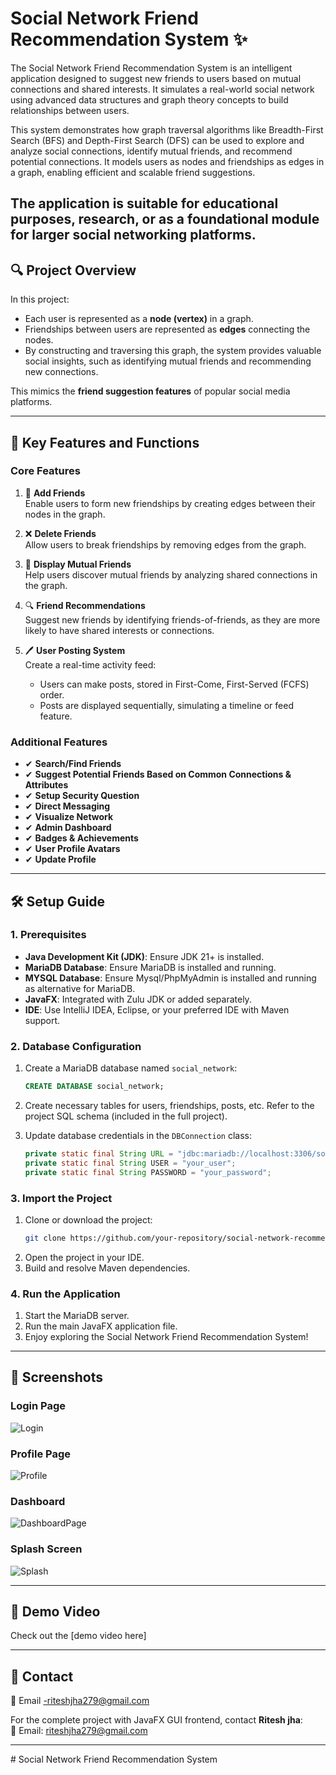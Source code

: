 
# Social Network Friend Recommendation System ✨

The Social Network Friend Recommendation System is an intelligent application designed to suggest new friends to users based on mutual connections and shared interests. It simulates a real-world social network using advanced data structures and graph theory concepts to build relationships between users.

This system demonstrates how graph traversal algorithms like Breadth-First Search (BFS) and Depth-First Search (DFS) can be used to explore and analyze social connections, identify mutual friends, and recommend potential connections. It models users as nodes and friendships as edges in a graph, enabling efficient and scalable friend suggestions.

The application is suitable for educational purposes, research, or as a foundational module for larger social networking platforms.
---

## 🔍 Project Overview

In this project:

- Each user is represented as a **node (vertex)** in a graph.
- Friendships between users are represented as **edges** connecting the nodes.
- By constructing and traversing this graph, the system provides valuable social insights, such as identifying mutual friends and recommending new connections.

This mimics the **friend suggestion features** of popular social media platforms.

---

## 🔧 Key Features and Functions

### Core Features
1. 🧩 **Add Friends**  
   Enable users to form new friendships by creating edges between their nodes in the graph.

2. ❌ **Delete Friends**  
   Allow users to break friendships by removing edges from the graph.

3. 🧳 **Display Mutual Friends**  
   Help users discover mutual friends by analyzing shared connections in the graph.

4. 🔍 **Friend Recommendations**  
   Suggest new friends by identifying friends-of-friends, as they are more likely to have shared interests or connections.

5. 🖊️ **User Posting System**  
   Create a real-time activity feed:  
   - Users can make posts, stored in First-Come, First-Served (FCFS) order.  
   - Posts are displayed sequentially, simulating a timeline or feed feature.

### Additional Features
- ✔ **Search/Find Friends**  
- ✔ **Suggest Potential Friends Based on Common Connections & Attributes**  
- ✔ **Setup Security Question**  
- ✔ **Direct Messaging**  
- ✔ **Visualize Network**  
- ✔ **Admin Dashboard**  
- ✔ **Badges & Achievements**  
- ✔ **User Profile Avatars**  
- ✔ **Update Profile**

---

## 🛠️ Setup Guide

### 1. Prerequisites
- **Java Development Kit (JDK)**: Ensure JDK 21+ is installed.
- **MariaDB Database**: Ensure MariaDB is installed and running.
- **MYSQL Database**:  Ensure Mysql/PhpMyAdmin is installed and running as alternative for MariaDB.
- **JavaFX**: Integrated with Zulu JDK or added separately.
- **IDE**: Use IntelliJ IDEA, Eclipse, or your preferred IDE with Maven support.

### 2. Database Configuration
1. Create a MariaDB database named `social_network`:
   ```sql
   CREATE DATABASE social_network;
   ```
2. Create necessary tables for users, friendships, posts, etc. Refer to the project SQL schema (included in the full project).

3. Update database credentials in the `DBConnection` class:
   ```java
   private static final String URL = "jdbc:mariadb://localhost:3306/social_network";
   private static final String USER = "your_user";
   private static final String PASSWORD = "your_password";
   ```

### 3. Import the Project
1. Clone or download the project:
   ```bash
   git clone https://github.com/your-repository/social-network-recommendation-system.git
   ```
2. Open the project in your IDE.
3. Build and resolve Maven dependencies.

### 4. Run the Application
1. Start the MariaDB server.
2. Run the main JavaFX application file.
3. Enjoy exploring the Social Network Friend Recommendation System!

---

## 📸 Screenshots

### Login Page  
![Login](https://github.com/user-attachments/assets/08a04005-54ec-42f7-b917-71ed0bc515a1)  

### Profile Page  
![Profile](https://github.com/user-attachments/assets/320187b3-d29e-40d2-965a-997185d83e44)  

### Dashboard  
![DashboardPage](https://github.com/user-attachments/assets/5cf3989b-4808-452d-afc3-476860c5cd3b)  

### Splash Screen  
![Splash](https://github.com/user-attachments/assets/b81f3323-43a5-4581-aca2-b6dfad395b04)  

---

## 🎥 Demo Video

Check out the [demo video here]

---

## 🔗 Contact
📧 Email -riteshjha279@gmail.com

For the complete project with JavaFX GUI frontend, contact **Ritesh jha**:  
📧 Email: riteshjha279@gmail.com

---
#   S o c i a l   N e t w o r k   F r i e n d   R e c o m m e n d a t i o n   S y s t e m 
 
 
